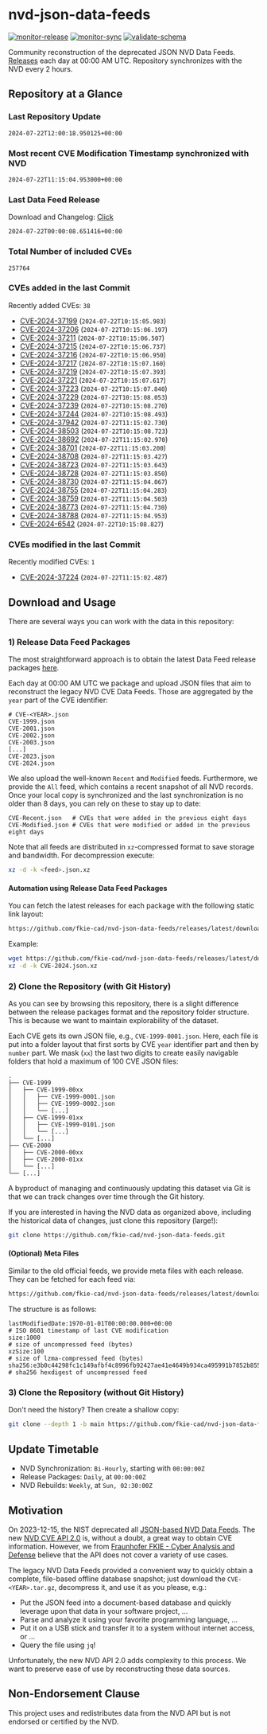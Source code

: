# nvd-json-data-feeds

[![monitor-release](https://github.com/fkie-cad/nvd-json-data-feeds/actions/workflows/monitor_release.yml/badge.svg)](https://github.com/fkie-cad/nvd-json-data-feeds/actions/workflows/monitor_release.yml)
[![monitor-sync](https://github.com/fkie-cad/nvd-json-data-feeds/actions/workflows/monitor_sync.yml/badge.svg)](https://github.com/fkie-cad/nvd-json-data-feeds/actions/workflows/monitor_sync.yml)
[![validate-schema](https://github.com/fkie-cad/nvd-json-data-feeds/actions/workflows/validate_schema.yml/badge.svg)](https://github.com/fkie-cad/nvd-json-data-feeds/actions/workflows/validate_schema.yml)

Community reconstruction of the deprecated JSON NVD Data Feeds.
[Releases](https://github.com/fkie-cad/nvd-json-data-feeds/releases/latest) each day at 00:00 AM UTC.
Repository synchronizes with the NVD every 2 hours.

## Repository at a Glance

### Last Repository Update

```plain
2024-07-22T12:00:18.950125+00:00
```

### Most recent CVE Modification Timestamp synchronized with NVD

```plain
2024-07-22T11:15:04.953000+00:00
```

### Last Data Feed Release

Download and Changelog: [Click](https://github.com/fkie-cad/nvd-json-data-feeds/releases/latest)

```plain
2024-07-22T00:00:08.651416+00:00
```

### Total Number of included CVEs

```plain
257764
```

### CVEs added in the last Commit

Recently added CVEs: `38`

- [CVE-2024-37199](CVE-2024/CVE-2024-371xx/CVE-2024-37199.json) (`2024-07-22T10:15:05.983`)
- [CVE-2024-37206](CVE-2024/CVE-2024-372xx/CVE-2024-37206.json) (`2024-07-22T10:15:06.197`)
- [CVE-2024-37211](CVE-2024/CVE-2024-372xx/CVE-2024-37211.json) (`2024-07-22T10:15:06.507`)
- [CVE-2024-37215](CVE-2024/CVE-2024-372xx/CVE-2024-37215.json) (`2024-07-22T10:15:06.737`)
- [CVE-2024-37216](CVE-2024/CVE-2024-372xx/CVE-2024-37216.json) (`2024-07-22T10:15:06.950`)
- [CVE-2024-37217](CVE-2024/CVE-2024-372xx/CVE-2024-37217.json) (`2024-07-22T10:15:07.160`)
- [CVE-2024-37219](CVE-2024/CVE-2024-372xx/CVE-2024-37219.json) (`2024-07-22T10:15:07.393`)
- [CVE-2024-37221](CVE-2024/CVE-2024-372xx/CVE-2024-37221.json) (`2024-07-22T10:15:07.617`)
- [CVE-2024-37223](CVE-2024/CVE-2024-372xx/CVE-2024-37223.json) (`2024-07-22T10:15:07.840`)
- [CVE-2024-37229](CVE-2024/CVE-2024-372xx/CVE-2024-37229.json) (`2024-07-22T10:15:08.053`)
- [CVE-2024-37239](CVE-2024/CVE-2024-372xx/CVE-2024-37239.json) (`2024-07-22T10:15:08.270`)
- [CVE-2024-37244](CVE-2024/CVE-2024-372xx/CVE-2024-37244.json) (`2024-07-22T10:15:08.493`)
- [CVE-2024-37942](CVE-2024/CVE-2024-379xx/CVE-2024-37942.json) (`2024-07-22T11:15:02.730`)
- [CVE-2024-38503](CVE-2024/CVE-2024-385xx/CVE-2024-38503.json) (`2024-07-22T10:15:08.723`)
- [CVE-2024-38692](CVE-2024/CVE-2024-386xx/CVE-2024-38692.json) (`2024-07-22T11:15:02.970`)
- [CVE-2024-38701](CVE-2024/CVE-2024-387xx/CVE-2024-38701.json) (`2024-07-22T11:15:03.200`)
- [CVE-2024-38708](CVE-2024/CVE-2024-387xx/CVE-2024-38708.json) (`2024-07-22T11:15:03.427`)
- [CVE-2024-38723](CVE-2024/CVE-2024-387xx/CVE-2024-38723.json) (`2024-07-22T11:15:03.643`)
- [CVE-2024-38728](CVE-2024/CVE-2024-387xx/CVE-2024-38728.json) (`2024-07-22T11:15:03.850`)
- [CVE-2024-38730](CVE-2024/CVE-2024-387xx/CVE-2024-38730.json) (`2024-07-22T11:15:04.067`)
- [CVE-2024-38755](CVE-2024/CVE-2024-387xx/CVE-2024-38755.json) (`2024-07-22T11:15:04.283`)
- [CVE-2024-38759](CVE-2024/CVE-2024-387xx/CVE-2024-38759.json) (`2024-07-22T11:15:04.503`)
- [CVE-2024-38773](CVE-2024/CVE-2024-387xx/CVE-2024-38773.json) (`2024-07-22T11:15:04.730`)
- [CVE-2024-38788](CVE-2024/CVE-2024-387xx/CVE-2024-38788.json) (`2024-07-22T11:15:04.953`)
- [CVE-2024-6542](CVE-2024/CVE-2024-65xx/CVE-2024-6542.json) (`2024-07-22T10:15:08.827`)


### CVEs modified in the last Commit

Recently modified CVEs: `1`

- [CVE-2024-37224](CVE-2024/CVE-2024-372xx/CVE-2024-37224.json) (`2024-07-22T11:15:02.487`)


## Download and Usage

There are several ways you can work with the data in this repository:

### 1) Release Data Feed Packages

The most straightforward approach is to obtain the latest Data Feed release packages [here](https://github.com/fkie-cad/nvd-json-data-feeds/releases/latest).

Each day at 00:00 AM UTC we package and upload JSON files that aim to reconstruct the legacy NVD CVE Data Feeds.
Those are aggregated by the `year` part of the CVE identifier:

```
# CVE-<YEAR>.json
CVE-1999.json
CVE-2001.json
CVE-2002.json
CVE-2003.json
[...]
CVE-2023.json
CVE-2024.json
```

We also upload the well-known `Recent` and `Modified` feeds.
Furthermore, we provide the `All` feed, which contains a recent snapshot of all NVD records.
Once your local copy is synchronized and the last synchronization is no older than 8 days, you can rely on these to stay up to date:

```plain
CVE-Recent.json   # CVEs that were added in the previous eight days
CVE-Modified.json # CVEs that were modified or added in the previous eight days
```

Note that all feeds are distributed in `xz`-compressed format to save storage and bandwidth.
For decompression execute:

```sh
xz -d -k <feed>.json.xz
```

#### Automation using Release Data Feed Packages

You can fetch the latest releases for each package with the following static link layout:

```sh
https://github.com/fkie-cad/nvd-json-data-feeds/releases/latest/download/CVE-<YEAR>.json.xz
```

Example:

```sh
wget https://github.com/fkie-cad/nvd-json-data-feeds/releases/latest/download/CVE-2024.json.xz
xz -d -k CVE-2024.json.xz
```

### 2) Clone the Repository (with Git History)

As you can see by browsing this repository, there is a slight difference between the release packages format and the repository folder structure.
This is because we want to maintain explorability of the dataset.

Each CVE gets its own JSON file, e.g., `CVE-1999-0001.json`.
Here, each file is put into a folder layout that first sorts by CVE `year` identifier part and then by `number` part.
We mask (`xx`) the last two digits to create easily navigable folders that hold a maximum of 100 CVE JSON files:

```plain
.
├── CVE-1999
│   ├── CVE-1999-00xx
│   │   ├── CVE-1999-0001.json
│   │   ├── CVE-1999-0002.json
│   │   └── [...]
│   ├── CVE-1999-01xx
│   │   ├── CVE-1999-0101.json
│   │   └── [...]
│   └── [...]
├── CVE-2000
│   ├── CVE-2000-00xx
│   ├── CVE-2000-01xx
│   └── [...]
└── [...]
```

A byproduct of managing and continuously updating this dataset via Git is that we can track changes over time through the Git history.

If you are interested in having the NVD data as organized above, including the historical data of changes, just clone this repository (large!):

```sh
git clone https://github.com/fkie-cad/nvd-json-data-feeds.git
```

#### (Optional) Meta Files

Similar to the old official feeds, we provide meta files with each release. They can be fetched for each feed via:

```sh
https://github.com/fkie-cad/nvd-json-data-feeds/releases/latest/download/CVE-<YEAR>.meta
```

The structure is as follows:

```plain
lastModifiedDate:1970-01-01T00:00:00.000+00:00                          # ISO 8601 timestamp of last CVE modification
size:1000                                                               # size of uncompressed feed (bytes)
xzSize:100                                                              # size of lzma-compressed feed (bytes)
sha256:e3b0c44298fc1c149afbf4c8996fb92427ae41e4649b934ca495991b7852b855 # sha256 hexdigest of uncompressed feed
```

### 3) Clone the Repository (without Git History)

Don't need the history? Then create a shallow copy:

```sh
git clone --depth 1 -b main https://github.com/fkie-cad/nvd-json-data-feeds.git
```


## Update Timetable

* NVD Synchronization: `Bi-Hourly`, starting with `00:00:00Z`
* Release Packages: `Daily`, at `00:00:00Z`
* NVD Rebuilds: `Weekly`, at `Sun, 02:30:00Z`


## Motivation

On 2023-12-15, the NIST deprecated all [JSON-based NVD Data Feeds](https://nvd.nist.gov/vuln/data-feeds#divRetirementBanner-1).
The new [NVD CVE API 2.0](https://nvd.nist.gov/developers/vulnerabilities) is, without a doubt, a great way to obtain CVE information.
However, we from [Fraunhofer FKIE - Cyber Analysis and Defense](https://www.fkie.fraunhofer.de/en/departments/cad.html) believe that the API does not cover a variety of use cases.

The legacy NVD Data Feeds provided a convenient way to quickly obtain a complete, file-based offline database snapshot; just download the `CVE-<YEAR>.tar.gz`, decompress it, and use it as you please, e.g.:

- Put the JSON feed into a document-based database and quickly leverage upon that data in your software project, ...
- Parse and analyze it using your favorite programming language, ...
- Put it on a USB stick and transfer it to a system without internet access, or ...
- Query the file using `jq`!

Unfortunately, the new NVD API 2.0 adds complexity to this process.
We want to preserve ease of use by reconstructing these data sources.

## Non-Endorsement Clause

This project uses and redistributes data from the NVD API but is not endorsed or certified by the NVD.
